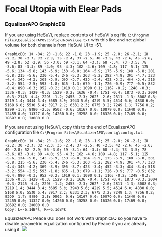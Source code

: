 # Focal Utopia with Elear Pads
### EqualizerAPO GraphicEQ
If you are using [HeSuVi](https://sourceforge.net/projects/hesuvi/), replace contents of HeSuVi's eq file `C:\Program Files\EqualizerAPO\config\HeSuVi\eq.txt` with this line and set global volume for both channels from HeSuVi UI to **-61**.
```
GraphicEQ: 10 -84; 20 -1.6; 22 -1.8; 23 -1.9; 25 -2.0; 26 -2.1; 28 -2.2; 30 -2.3; 32 -2.3; 35 -2.4; 37 -2.5; 40 -2.5; 42 -2.6; 45 -2.6; 49 -2.8; 52 -2.9; 56 -3.0; 59 -3.1; 64 -3.3; 68 -3.4; 73 -3.5; 78 -3.6; 83 -3.8; 89 -4.0; 95 -4.3; 102 -4.6; 109 -4.8; 117 -5.1; 125 -5.6; 134 -5.8; 143 -5.9; 153 -6.0; 164 -5.9; 175 -5.9; 188 -5.8; 201 -5.8; 215 -5.6; 230 -5.4; 246 -5.3; 263 -5.2; 282 -4.9; 301 -4.7; 323 -4.4; 345 -4.2; 369 -3.9; 395 -3.7; 423 -3.4; 452 -3.3; 484 -3.4; 518 -3.2; 554 -2.5; 593 -1.8; 635 -1.3; 679 -1.1; 726 -0.9; 777 -0.5; 832 -0.4; 890 -0.3; 952 -0.2; 1019 0.1; 1090 0.1; 1167 -0.2; 1248 -0.3; 1336 -0.3; 1429 -0.3; 1529 -0.2; 1636 -0.4; 1751 -0.4; 1873 -0.3; 2004 -0.3; 2145 -0.4; 2295 -1.2; 2455 -2.3; 2627 -2.6; 2811 -1.3; 3008 0.3; 3219 1.4; 3444 3.4; 3685 5.9; 3943 5.6; 4219 5.5; 4514 6.0; 4830 6.0; 5168 6.0; 5530 5.4; 5917 2.2; 6331 2.3; 6775 3.2; 7249 1.3; 7756 0.2; 8299 -1.7; 8880 -2.5; 9502 -0.6; 10167 0.0; 10879 0.0; 11640 0.0; 12455 0.0; 13327 0.0; 14260 0.0; 15258 0.0; 16326 0.0; 17469 0.0; 18692 0.0; 20000 0.0
```
If you are not using HeSuVi, copy this to the end of EqualizerAPO configuration file `C:\Program Files\EqualizerAPO\config\config.txt`.
```
GraphicEQ: 10 -84; 20 -1.6; 22 -1.8; 23 -1.9; 25 -2.0; 26 -2.1; 28 -2.2; 30 -2.3; 32 -2.3; 35 -2.4; 37 -2.5; 40 -2.5; 42 -2.6; 45 -2.6; 49 -2.8; 52 -2.9; 56 -3.0; 59 -3.1; 64 -3.3; 68 -3.4; 73 -3.5; 78 -3.6; 83 -3.8; 89 -4.0; 95 -4.3; 102 -4.6; 109 -4.8; 117 -5.1; 125 -5.6; 134 -5.8; 143 -5.9; 153 -6.0; 164 -5.9; 175 -5.9; 188 -5.8; 201 -5.8; 215 -5.6; 230 -5.4; 246 -5.3; 263 -5.2; 282 -4.9; 301 -4.7; 323 -4.4; 345 -4.2; 369 -3.9; 395 -3.7; 423 -3.4; 452 -3.3; 484 -3.4; 518 -3.2; 554 -2.5; 593 -1.8; 635 -1.3; 679 -1.1; 726 -0.9; 777 -0.5; 832 -0.4; 890 -0.3; 952 -0.2; 1019 0.1; 1090 0.1; 1167 -0.2; 1248 -0.3; 1336 -0.3; 1429 -0.3; 1529 -0.2; 1636 -0.4; 1751 -0.4; 1873 -0.3; 2004 -0.3; 2145 -0.4; 2295 -1.2; 2455 -2.3; 2627 -2.6; 2811 -1.3; 3008 0.3; 3219 1.4; 3444 3.4; 3685 5.9; 3943 5.6; 4219 5.5; 4514 6.0; 4830 6.0; 5168 6.0; 5530 5.4; 5917 2.2; 6331 2.3; 6775 3.2; 7249 1.3; 7756 0.2; 8299 -1.7; 8880 -2.5; 9502 -0.6; 10167 0.0; 10879 0.0; 11640 0.0; 12455 0.0; 13327 0.0; 14260 0.0; 15258 0.0; 16326 0.0; 17469 0.0; 18692 0.0; 20000 0.0
Copy: L=-6.1dB*l, R=-6.1dB*R
```
EqualizerAPO Peace GUI does not work with GraphicEQ so you have to disable parametric equalization configured by Peace if you are already using it.
![](https://raw.githubusercontent.com/jaakkopasanen/AutoEq/master/results/Innerfidelity%202017/innerfidelity/onear/Focal%20Utopia%20with%20Elear%20Pads/Focal%20Utopia%20with%20Elear%20Pads.png)
